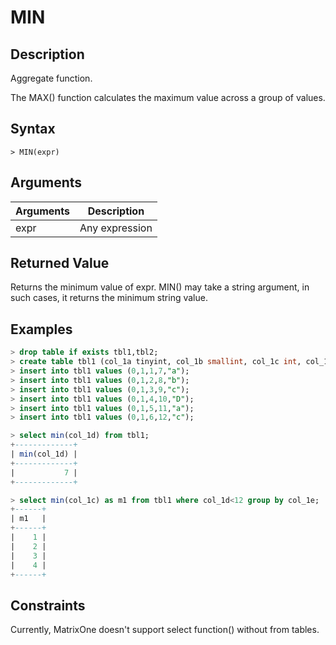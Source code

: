 # **MIN**

## **Description**

Aggregate function.

The MAX() function calculates the maximum value across a group of values.

## **Syntax**

```
> MIN(expr)
```

## **Arguments**
|  Arguments   | Description  |
|  ----  | ----  |
| expr  | Any expression |

## **Returned Value**
Returns the minimum value of expr. MIN() may take a string argument, in such cases, it returns the minimum string value. 

## **Examples**

```sql
> drop table if exists tbl1,tbl2;
> create table tbl1 (col_1a tinyint, col_1b smallint, col_1c int, col_1d bigint, col_1e char(10) not null);
> insert into tbl1 values (0,1,1,7,"a");
> insert into tbl1 values (0,1,2,8,"b");
> insert into tbl1 values (0,1,3,9,"c");
> insert into tbl1 values (0,1,4,10,"D");
> insert into tbl1 values (0,1,5,11,"a");
> insert into tbl1 values (0,1,6,12,"c");

> select min(col_1d) from tbl1;
+-------------+
| min(col_1d) |
+-------------+
|           7 |
+-------------+

> select min(col_1c) as m1 from tbl1 where col_1d<12 group by col_1e;
+------+
| m1   |
+------+
|    1 |
|    2 |
|    3 |
|    4 |
+------+
```


## Constraints
Currently, MatrixOne doesn't support select function() without from tables.